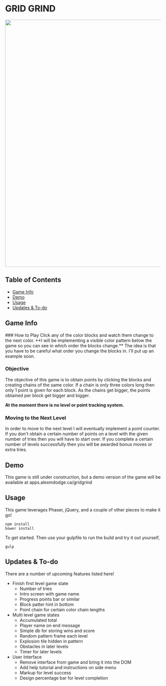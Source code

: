 # GRID GRIND
<img src="http://i.imgur.com/WSyzRU2.png" width="800px">

## Table of Contents
* [Game Info](#game) <br>
* [Demo](#demo) <br>
* [Usage](#usage) <br>
* [Updates & To-do](#todo)

<h2>
	<a name="game" aria-hidden="true" class="anchor"></a>
	Game Info
</h2>
### How to Play
Click any of the color blocks and watch them change to the next color. **I will be implementing a visible color pattern below the game so you can see in which order the blocks change.** The idea is that you have to be careful what order you change the blocks in. I'll put up an example soon.

### Objective
The objective of this game is to obtain points by clicking the blocks and creating chains of the same color. If a chain is only three colors long then only 1 point is given for each block. As the chains get bigger, the points obtained per block get bigger and bigger.

**At the moment there is no level or point tracking system.**

### Moving to the Next Level
In order to move to the next level I will eventually implement a point counter. If you don't obtain a certain number of points on a level with the given number of tries then you will have to start over. If you complete a certain number of levels successfully then you will be awarded bonus moves or extra tries.

<h2>
	<a name="demo" aria-hidden="true" class="anchor"></a>
	Demo
</h2>
This game is still under construction, but a demo version of the game will be available at apps.alexmdodge.ca/gridgrind

<h2>
	<a name="usage" aria-hidden="true" class="anchor"></a>
	Usage
</h2>
This game leverages Phaser, jQuery, and a couple of other pieces to make it go!

```
npm install
bower install
```

To get started. Then use your gulpfile to run the build and try it out yourself,

```
gulp
```

<h2>
	<a name="todo" aria-hidden="true" class="anchor"></a>
	Updates & To-do
</h2>
There are a number of upcoming features listed here!

* Finish first level game state
  * Number of tries
  * Intro screen with game name
  * Progress points bar or similar
  * Block patter hint in bottom
  * Point chain for certain color chain lengths
* Multi level game states
  * Accumulated total
  * Player name on end message
  * Simple db for storing wins and score
  * Random pattern frame each level
  * Explosion tile hidden in pattern
  * Obstacles in later levels
  * Timer for later levels
* User Interface
  * Remove interface from game and bring it into the DOM
  * Add help tutorial and instructions on side menu
  * Markup for level success
  * Design percentage bar for level completion